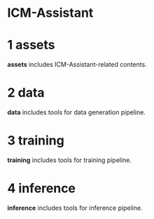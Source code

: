 # ICM-Assistant

# 1 assets

**assets** includes ICM-Assistant-related contents.

# 2 data

**data** includes tools for data generation pipeline.

# 3 training

**training** includes tools for training pipeline.

# 4 inference

**inference** includes tools for inference pipeline.
